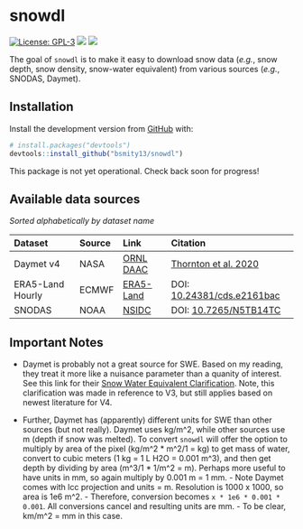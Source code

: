 
<!-- README.md is generated from README.Rmd. Please edit that file -->

# snowdl

<!-- badges: start -->

[![License:
GPL-3](https://img.shields.io/badge/license-GPL--3-blue.svg)](https://cran.r-project.org/web/licenses/GPL-3)
[![](https://img.shields.io/badge/repo%20status-WIP-yellow.svg)](https://www.repostatus.org/#wip)
[![](https://img.shields.io/badge/devel%20version-0.1.0-blue.svg)](https://github.com/bsmity13/snowdl)
<!-- badges: end -->

The goal of `snowdl` is to make it easy to download snow data (*e.g.*,
snow depth, snow density, snow-water equivalent) from various sources
(*e.g.*, SNODAS, Daymet).

## Installation

Install the development version from
[GitHub](https://github.com/bsmity13/snowdl) with:

``` r
# install.packages("devtools")
devtools::install_github("bsmity13/snowdl")
```

This package is not yet operational. Check back soon for progress\!

## Available data sources

*Sorted alphabetically by dataset name*

| Dataset          | Source | Link                                                                                                                                                      | Citation                                                                                                                                                 |
| :--------------- | :----- | :-------------------------------------------------------------------------------------------------------------------------------------------------------- | :------------------------------------------------------------------------------------------------------------------------------------------------------- |
| Daymet v4        | NASA   | <a href = 'https://daac.ornl.gov/DAYMET/guides/Daymet_Daily_V4.html' target='_blank' rel='noopener noreferrer'>ORNL DAAC</a>                              | <a href = 'https://daymet.ornl.gov/files/Thornton_Daymet_V4_submitted_2021-01-20.pdf' target='_blank' rel='noopener noreferrer'>Thornton et al. 2020</a> |
| ERA5-Land Hourly | ECMWF  | <a href = 'https://cds.climate.copernicus.eu/cdsapp#!/dataset/10.24381/cds.e2161bac?tab=overview' target='_blank' rel='noopener noreferrer'>ERA5-Land</a> | DOI: <a href = 'https://doi.org/10.24381/cds.e2161bac' target='_blank' rel='noopener noreferrer'>10.24381/cds.e2161bac</a>                               |
| SNODAS           | NOAA   | <a href = 'https://nsidc.org/data/g02158' target='_blank' rel='noopener noreferrer'>NSIDC</a>                                                             | DOI: <a href = 'https://doi.org/10.7265/N5TB14TC' target='_blank' rel='noopener noreferrer'>10.7265/N5TB14TC</a>                                         |

## Important Notes

  - Daymet is probably not a great source for SWE. Based on my reading,
    they treat it more like a nuisance parameter than a quanity of
    interest. See this link for their [Snow Water Equivalent
    Clarification](https://daac.ornl.gov/DAYMET/guides/Daymet_V3_CFMosaics.html#qualityassess).
    Note, this clarification was made in reference to V3, but still
    applies based on newest literature for V4.

  - Further, Daymet has (apparently) different units for SWE than other
    sources (but not really). Daymet uses kg/m^2, while other sources
    use m (depth if snow was melted). To convert `snowdl` will offer the
    option to multiply by area of the pixel (kg/m^2 \* m^2/1 = kg) to
    get mass of water, convert to cubic meters (1 kg = 1 L H2O = 0.001
    m^3), and then get depth by dividing by area (m^3/1 \* 1/m^2 = m).
    Perhaps more useful to have units in mm, so again multiply by 0.001
    m = 1 mm. - Note Daymet comes with lcc projection and units = m.
    Resolution is 1000 x 1000, so area is 1e6 m^2. - Therefore,
    conversion becomes `x * 1e6 * 0.001 * 0.001`. All conversions cancel
    and resulting units are mm. - To be clear, km/m^2 = mm in this case.
